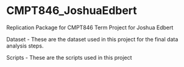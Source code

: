 # CMPT846_JoshuaEdbert
Replication Package for CMPT846 Term Project for Joshua Edbert

Dataset - These are the dataset used in this project for the final data analysis steps.

Scripts - These are the scripts used in this project
